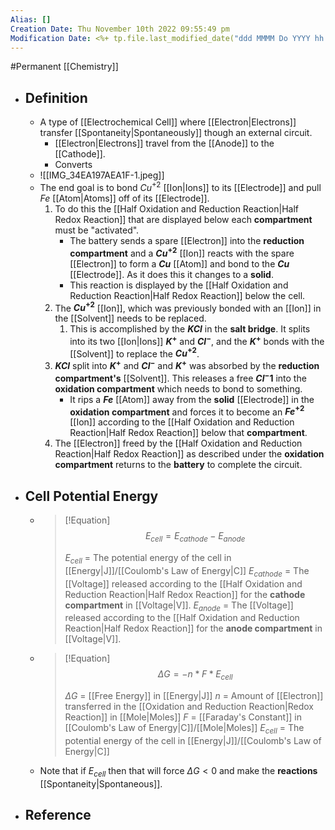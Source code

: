 ```yaml
---
Alias: []
Creation Date: Thu November 10th 2022 09:55:49 pm 
Modification Date: <%+ tp.file.last_modified_date("ddd MMMM Do YYYY hh:mm:ss a") %>
---
```

#Permanent [[Chemistry]]

- ## Definition
	- A type of [[Electrochemical Cell]] where [[Electron|Electrons]] transfer [[Spontaneity|Spontaneously]] though an external circuit.
		- [[Electron|Electrons]] travel from the [[Anode]] to the [[Cathode]].
		- Converts 
	- ![[IMG_34EA197AEA1F-1.jpeg]]
	- The end goal is to bond $Cu^{+2}$ [[Ion|Ions]] to its [[Electrode]] and pull $Fe$ [[Atom|Atoms]] off of its [[Electrode]].
		1. To do this the [[Half Oxidation and Reduction Reaction|Half Redox Reaction]] that are displayed below each **compartment** must be "activated".
			- The battery sends a spare [[Electron]] into the **reduction compartment** and a **$Cu^{+2}$** [[Ion]] reacts with the spare [[Electron]] to form a **$Cu$** [[Atom]] and bond to the **$Cu$** [[Electrode]]. As it does this it changes to a **solid**.
			- This reaction is displayed by the [[Half Oxidation and Reduction Reaction|Half Redox Reaction]] below the cell.
		2. The **$Cu^{+2}$** [[Ion]], which was previously bonded with an [[Ion]] in the [[Solvent]] needs to be replaced. 
			1. This is accomplished by the **$KCl$** in the **salt bridge**. It splits into its two [[Ion|Ions]] **$K^+$** and **$Cl^-$**, and the **$K^+$** bonds with the [[Solvent]] to replace the **$Cu^{+2}$**.
		3. **$KCl$** split into **$K^+$** and **$Cl^-$** and **$K^+$** was absorbed by the **reduction compartment's** [[Solvent]]. This releases a free **$Cl^-1$** into the **oxidation compartment** which needs to bond to something.
			- It rips a **$Fe$** [[Atom]] away from the **solid** [[Electrode]] in the **oxidation compartment** and forces it to become an **$Fe^{+2}$** [[Ion]] according to the [[Half Oxidation and Reduction Reaction|Half Redox Reaction]] below that **compartment**.
		4. The [[Electron]] freed by the [[Half Oxidation and Reduction Reaction|Half Redox Reaction]] as described under the **oxidation compartment** returns to the **battery** to complete the circuit.
- ## Cell Potential Energy
	- > [!Equation]
	  > $$E_{cell}=E_{cathode}-E_{anode}$$
	  > 
	  > $E_{cell}$ = The potential energy of the cell in [[Energy|J]]/[[Coulomb's Law of Energy|C]]
	  > $E_{cathode}$ = The [[Voltage]] released according to the [[Half Oxidation and Reduction Reaction|Half Redox Reaction]] for the **cathode compartment** in [[Voltage|V]].
	  > $E_{anode}$ = The [[Voltage]] released according to the [[Half Oxidation and Reduction Reaction|Half Redox Reaction]] for the **anode compartment** in [[Voltage|V]].
	- > [!Equation]
	  > $$\Delta G = -n*F*E_{cell}$$
	  > 
	  > $\Delta G$ = [[Free Energy]] in [[Energy|J]]
	  > $n$ = Amount of [[Electron]] transferred in the [[Oxidation and Reduction Reaction|Redox Reaction]] in [[Mole|Moles]]
	  > $F$ = [[Faraday's Constant]] in [[Coulomb's Law of Energy|C]]/[[Mole|Moles]]
	  > $E_{cell}$ = The potential energy of the cell in [[Energy|J]]/[[Coulomb's Law of Energy|C]]
	- Note that if $E_{cell}$ then that will force $\Delta G<0$ and make the **reactions** [[Spontaneity|Spontaneous]].
- ## Reference